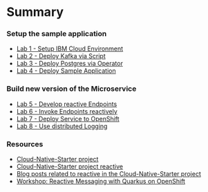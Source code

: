 # Summary

<!-- Rules of SUMMARY.md are here: https://docs.gitbook.com/integrations/github/content-configuration#summary -->
<!-- All headings MUST be THREE hashmarks (###) -->
<!-- Indented bullets (4 spaces) will make the first line be a section -->

### Setup the sample application

* [Lab 1 - Setup IBM Cloud Environment](lab1/README.md)
* [Lab 2 - Deploy Kafka via Script](lab2/README.md)
* [Lab 3 - Deploy Postgres via Operator](lab3/README.md) 
* [Lab 4 - Deploy Sample Application](lab4/README.md)

### Build new version of the Microservice

* [Lab 5 - Develop reactive Endpoints](lab5/README.md) 
* [Lab 6 - Invoke Endpoints reactively](lab6/README.md)
* [Lab 7 - Deploy Service to OpenShift](lab7/README.md)
* [Lab 8 - Use distributed Logging](lab8/README.md) 

### Resources

* [Cloud-Native-Starter project](https://github.com/IBM/cloud-native-starter/tree/master/reactive)
* [Cloud-Native-Starter project reactive](https://github.com/IBM/cloud-native-starter)
* [Blog posts related to reactive in the Cloud-Native-Starter project](https://github.com/IBM/cloud-native-starter/tree/master/reactive#blogs)
* [Workshop: Reactive Messaging with Quarkus on OpenShift](https://github.com/IBM/workshop-quarkus-openshift-reactive-messaging)

